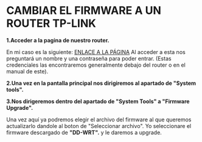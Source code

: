 # CAMBIAR EL FIRMWARE A UN ROUTER TP-LINK

**1.Acceder a la pagina de nuestro router.**

En mi caso es la siguiente:
[ENLACE A LA PÁGINA](https://github.com/serrogard/Firmware/blob/master/Imagenes/enlace%20router.PNG)
Al acceder a esta nos preguntará un nombre y una contraseña para poder entrar. (Estas credenciales las encontraremos generalmente debajo
del router o en el manual de este).
[]()

**2.Una vez en la pantalla principal nos dirigiremos al apartado de "System tools".**

[]()

**3.Nos dirigeremos dentro del apartado de "System Tools" a "Firmware Upgrade".**

[]()

Una vez aquí ya podremos elegir el archivo del firmware al que queremos actualizarlo dandole al boton de "Seleccionar archivo".
Yo seleccionare el firmware descargado de **"DD-WRT".** y le daremos a upgrade.

[]()
